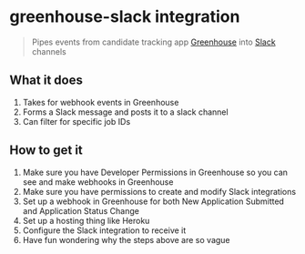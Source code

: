 # greenhouse-slack integration
>Pipes events from candidate tracking app [Greenhouse](greenhouse.io) into [Slack](slack.com) channels

## What it does

1. Takes for webhook events in Greenhouse
2. Forms a Slack message and posts it to a slack channel
3. Can filter for specific job IDs

## How to get it

1. Make sure you have Developer Permissions in Greenhouse so you can see and make webhooks in Greenhouse
2. Make sure you have permissions to create and modify Slack integrations
3. Set up a webhook in Greenhouse for both New Application Submitted and Application Status Change
4. Set up a hosting thing like Heroku
5. Configure the Slack integration to receive it
6. Have fun wondering why the steps above are so vague
